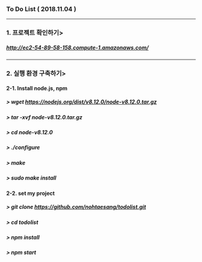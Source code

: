### To Do List ( 2018.11.04 )
<hr>

### 1. 프로젝트 확인하기> 

##### <http://ec2-54-89-58-158.compute-1.amazonaws.com/>
<hr>

### 2. 실행 환경 구축하기>  

#### 2-1. Install node.js, npm

##### > wget https://nodejs.org/dist/v8.12.0/node-v8.12.0.tar.gz

##### > tar -xvf node-v8.12.0.tar.gz

##### > cd node-v8.12.0

##### > ./configure

##### > make

##### > sudo make install

#### 2-2. set my project

##### > git clone https://github.com/nohtaesang/todolist.git

##### > cd todolist

##### > npm install

##### > npm start


